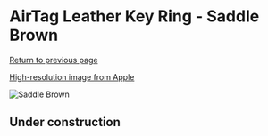 # AirTag Leather Key Ring - Saddle Brown

[Return to previous page](/airtag)

[High-resolution image from Apple](https://store.storeimages.cdn-apple.com/8756/as-images.apple.com/is/MX4M2?wid=4500&hei=4500&fmt=png)

<div style="width: 512px"><img src="/almost_uncompressed/MX4M2.webp" alt="Saddle Brown"></div>

## Under construction
